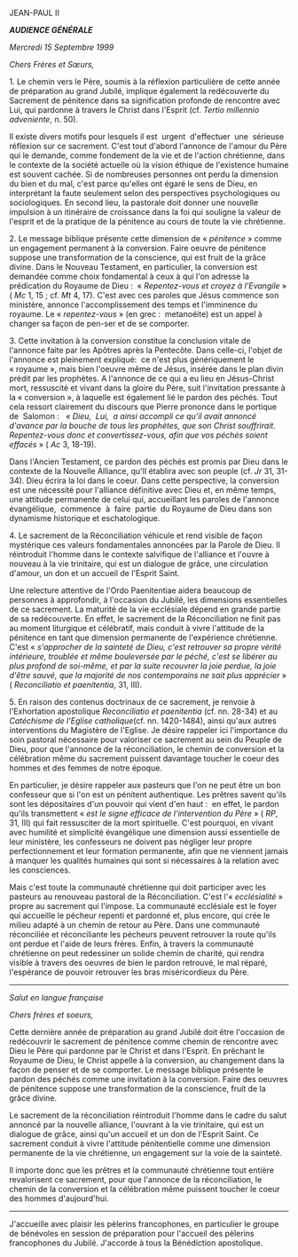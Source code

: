 JEAN-PAUL II

***AUDIENCE GÉNÉRALE***

*Mercredi 15 Septembre 1999*

*Chers Frères et Sœurs,*

1. Le chemin vers le Père, soumis à la réflexion particulière de cette année de préparation au grand Jubilé, implique également la redécouverte du Sacrement de pénitence dans sa signification profonde de rencontre avec Lui, qui pardonne à travers le Christ dans l'Esprit (cf. *Tertio millennio adveniente*, n. 50).

Il existe divers motifs pour lesquels il est  urgent  d'effectuer  une  sérieuse réflexion sur ce sacrement. C'est tout d'abord l'annonce de l'amour du Père qui le demande, comme fondement de la vie et de l'action chrétienne, dans le contexte de la société actuelle où la vision éthique de l'existence humaine est souvent cachée. Si de nombreuses personnes ont perdu la dimension du bien et du mal, c'est parce qu'elles ont égaré le sens de Dieu, en interprétant la faute seulement selon des perspectives psychologiques ou sociologiques. En second lieu, la pastorale doit donner une nouvelle impulsion à un itinéraire de croissance dans la foi qui souligne la valeur de l'esprit et de la pratique de la pénitence au cours de toute la vie chrétienne.

2. Le message biblique présente cette dimension de « *pénitence* » comme un engagement permanent à la conversion. Faire oeuvre de pénitence suppose une transformation de la conscience, qui est fruit de la grâce divine. Dans le Nouveau Testament, en particulier, la conversion est demandée comme choix fondamental à ceux à qui l'on adresse la prédication du Royaume de Dieu :  « *Repentez-vous et croyez à l'Evangile* » ( *Mc* 1, 15 ; cf. *Mt* 4, 17). C'est avec ces paroles que Jésus commence son ministère, annonce l'accomplissement des temps et l'imminence du royaume. Le « *repentez-vous* » (en grec :  metanoéite) est un appel à changer sa façon de pen-ser et de se comporter.

3. Cette invitation à la conversion constitue la conclusion vitale de l'annonce faite par les Apôtres après la Pentecôte. Dans celle-ci, l'objet de l'annonce est pleinement expliqué:  ce n'est plus génériquement le « royaume », mais bien l'oeuvre même de Jésus, insérée dans le plan divin prédit par les prophètes. A l'annonce de ce qui a eu lieu en Jésus-Christ mort, ressuscité et vivant dans la gloire du Père, suit l'invitation pressante à la « conversion », à laquelle est également lié le pardon des péchés. Tout cela ressort clairement du discours que Pierre prononce dans le portique  de  Salomon :   « *Dieu,  Lui,  a ainsi accompli ce qu'il avait annoncé d'avance par la bouche de tous les prophètes, que son Christ souffrirait. Repentez-vous donc et convertissez-vous, afin que vos péchés soient effacés* » ( *Ac* 3, 18-19).

Dans l'Ancien Testament, ce pardon des péchés est promis par Dieu dans le contexte de la Nouvelle Alliance, qu'Il établira avec son peuple (cf. *Jr* 31, 31-34). Dieu écrira la loi dans le coeur. Dans cette perspective, la conversion est une nécessité pour l'alliance définitive avec Dieu et, en même temps, une attitude permanente de celui qui, accueillant les paroles de l'annonce évangélique,  commence  à  faire  partie  du Royaume de Dieu dans son dynamisme historique et eschatologique.

4. Le sacrement de la Réconciliation véhicule et rend visible de façon mystérique ces valeurs fondamentales annoncées par la Parole de Dieu. Il réintroduit l'homme dans le contexte salvifique de l'alliance et l'ouvre à nouveau à la vie trinitaire, qui est un dialogue de grâce, une circulation d'amour, un don et un accueil de l'Esprit Saint.

Une relecture attentive de l'Ordo Paenitentiae aidera beaucoup de personnes à approfondir, à l'occasion du Jubilé, les dimensions essentielles de ce sacrement. La maturité de la vie ecclésiale dépend en grande partie de sa redécouverte. En effet, le sacrement de la Réconciliation ne finit pas au moment liturgique et célébratif, mais conduit à vivre l'attitude de la pénitence en tant que dimension permanente de l'expérience chrétienne. C'est « *s'approcher de la sainteté de Dieu, c'est retrouver sa propre vérité intérieure, troublée et même bouleversée par le péché, c'est se libérer au plus profond de soi-même, et par la suite recouvrer la joie perdue, la joie d'être sauvé, que la majorité de nos contemporains ne sait plus apprécier* » ( *Reconciliatio et paenitentia*, 31, III).

5. En raison des contenus doctrinaux de ce sacrement, je renvoie à l'Exhortation apostolique *Reconciliatio et paenitentia* (cf. nn. 28-34) et au *Catéchisme de l'Eglise catholique*(cf. nn. 1420-1484), ainsi qu'aux autres interventions du Magistère de l'Eglise. Je désire rappeler ici l'importance du soin pastoral nécessaire pour valoriser ce sacrement au sein du Peuple de Dieu, pour que l'annonce de la réconciliation, le chemin de conversion et la célébration même du sacrement puissent davantage toucher le coeur des hommes et des femmes de notre époque.

En particulier, je désire rappeler aux pasteurs que l'on ne peut être un bon confesseur que si l'on est un pénitent authentique. Les prêtres savent qu'ils sont les dépositaires d'un pouvoir qui vient d'en haut :  en effet, le pardon qu'ils transmettent « *est le signe efficace de l'intervention du Père* » ( *RP*, 31, III) qui fait ressusciter de la mort spirituelle. C'est pourquoi, en vivant avec humilité et simplicité évangélique une dimension aussi essentielle de leur ministère, les confesseurs ne doivent pas négliger leur propre perfectionnement et leur formation permanente, afin que ne viennent jamais à manquer les qualités humaines qui sont si nécessaires à la relation avec les consciences.

Mais c'est toute la communauté chrétienne qui doit participer avec les pasteurs au renouveau pastoral de la Réconciliation. C'est l'« *ecclésialité* » propre au sacrement qui l'impose. La communauté ecclésiale est le foyer qui accueille le pécheur repenti et pardonné et, plus encore, qui crée le milieu adapté à un chemin de retour au Père. Dans une communauté réconciliée et réconciliante les pécheurs peuvent retrouver la route qu'ils ont perdue et l'aide de leurs frères. Enfin, à travers la communauté chrétienne on peut redessiner un solide chemin de charité, qui rendra visible à travers des oeuvres de bien le pardon retrouvé, le mal réparé, l'espérance de pouvoir retrouver les bras miséricordieux du Père.

*** * ***

*Salut en langue française*

*Chers frères et soeurs,*

Cette dernière année de préparation au grand Jubilé doit être l'occasion de redécouvrir le sacrement de pénitence comme chemin de rencontre avec Dieu le Père qui pardonne par le Christ et dans l'Esprit. En prêchant le Royaume de Dieu, le Christ appelle à la conversion, au changement dans la façon de penser et de se comporter. Le message biblique présente le pardon des péchés comme une invitation à la conversion. Faire des oeuvres de pénitence suppose une transformation de la conscience, fruit de la grâce divine.

Le sacrement de la réconciliation réintroduit l'homme dans le cadre du salut annoncé par la nouvelle alliance, l'ouvrant à la vie trinitaire, qui est un dialogue de grâce, ainsi qu'un accueil et un don de l'Esprit Saint. Ce sacrement conduit à vivre l'attitude pénitentielle comme une dimension permanente de la vie chrétienne, un engagement sur la voie de la sainteté.

Il importe donc que les prêtres et la communauté chrétienne tout entière revalorisent ce sacrement, pour que l'annonce de la réconciliation, le chemin de la conversion et la célébration même puissent toucher le coeur des hommes d'aujourd'hui.

*** * ***

J'accueille avec plaisir les pèlerins francophones, en particulier le groupe de bénévoles en session de préparation pour l'accueil des pèlerins francophones du Jubilé. J'accorde à tous la Bénédiction apostolique.